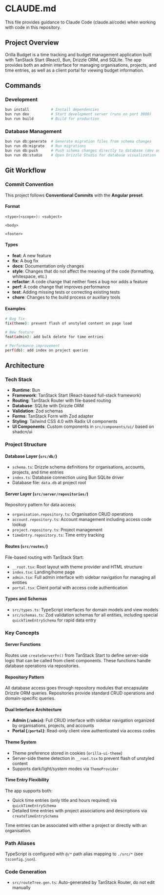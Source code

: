# CLAUDE.md

This file provides guidance to Claude Code (claude.ai/code) when working with code in this repository.

## Project Overview

Orilla Budget is a time tracking and budget management application built with TanStack Start (React), Bun, Drizzle ORM, and SQLite. The app provides both an admin interface for managing organisations, projects, and time entries, as well as a client portal for viewing budget information.

## Commands

### Development
```bash
bun install          # Install dependencies
bun run dev          # Start development server (runs on port 3000)
bun run build        # Build for production
```

### Database Management
```bash
bun run db:generate  # Generate migration files from schema changes
bun run db:migrate   # Run migrations
bun run db:push      # Push schema changes directly to database (dev only)
bun run db:studio    # Open Drizzle Studio for database visualization
```

## Git Workflow

### Commit Convention
This project follows **Conventional Commits** with the **Angular preset**.

#### Format
```
<type>(<scope>): <subject>

<body>

<footer>
```

#### Types
- **feat**: A new feature
- **fix**: A bug fix
- **docs**: Documentation only changes
- **style**: Changes that do not affect the meaning of the code (formatting, whitespace, etc.)
- **refactor**: A code change that neither fixes a bug nor adds a feature
- **perf**: A code change that improves performance
- **test**: Adding missing tests or correcting existing tests
- **chore**: Changes to the build process or auxiliary tools

#### Examples
```bash
# Bug fix
fix(theme): prevent flash of unstyled content on page load

# New feature
feat(admin): add bulk delete for time entries

# Performance improvement
perf(db): add index on project queries
```

## Architecture

### Tech Stack
- **Runtime**: Bun
- **Framework**: TanStack Start (React-based full-stack framework)
- **Routing**: TanStack Router with file-based routing
- **Database**: SQLite with Drizzle ORM
- **Validation**: Zod schemas
- **Forms**: TanStack Form with Zod adapter
- **Styling**: Tailwind CSS 4.0 with Radix UI components
- **UI Components**: Custom components in `src/components/ui/` based on shadcn/ui

### Project Structure

#### Database Layer (`src/db/`)
- `schema.ts`: Drizzle schema definitions for organisations, accounts, projects, and time entries
- `index.ts`: Database connection using Bun SQLite driver
- Database file: `data.db` at project root

#### Server Layer (`src/server/repositories/`)
Repository pattern for data access:
- `organisation.repository.ts`: Organisation CRUD operations
- `account.repository.ts`: Account management including access code lookup
- `project.repository.ts`: Project management
- `timeEntry.repository.ts`: Time entry tracking

#### Routes (`src/routes/`)
File-based routing with TanStack Start:
- `__root.tsx`: Root layout with theme provider and HTML structure
- `index.tsx`: Landing/home page
- `admin.tsx`: Full admin interface with sidebar navigation for managing all entities
- `portal.tsx`: Client portal with access code authentication

#### Types and Schemas
- `src/types.ts`: TypeScript interfaces for domain models and view models
- `src/schemas.ts`: Zod validation schemas for all entities, including special `quickTimeEntrySchema` for rapid data entry

### Key Concepts

#### Server Functions
Routes use `createServerFn()` from TanStack Start to define server-side logic that can be called from client components. These functions handle database operations via repositories.

#### Repository Pattern
All database access goes through repository modules that encapsulate Drizzle ORM queries. Repositories provide standard CRUD operations and domain-specific queries.

#### Dual Interface Architecture
- **Admin (`/admin`)**: Full CRUD interface with sidebar navigation organized by organisations, projects, and accounts
- **Portal (`/portal`)**: Read-only client view authenticated via access codes

#### Theme System
- Theme preference stored in cookies (`orilla-ui-theme`)
- Server-side theme detection in `__root.tsx` to prevent flash of unstyled content
- Supports dark/light/system modes via `ThemeProvider`

#### Time Entry Flexibility
The app supports both:
- Quick time entries (only title and hours required) via `quickTimeEntrySchema`
- Detailed time entries with project associations and descriptions via `createTimeEntrySchema`

Time entries can be associated with either a project or directly with an organisation.

### Path Aliases
TypeScript is configured with `@/*` path alias mapping to `./src/*` (see `tsconfig.json`).

### Code Generation
- `src/routeTree.gen.ts`: Auto-generated by TanStack Router, do not edit manually
